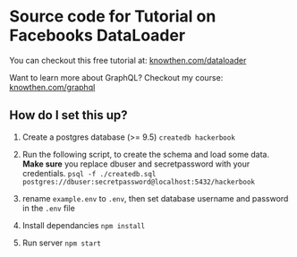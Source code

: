 # Source code for Tutorial on Facebooks DataLoader

You can checkout this free tutorial at: [knowthen.com/dataloader](https://knowthen.com/dataloader)

Want to learn more about GraphQL? Checkout my course: [knowthen.com/graphql](https://knowthen.com/graphql)

## How do I set this up?

1. Create a postgres database (>= 9.5) `createdb hackerbook`
2. Run the following script, to create the schema and load some data. **Make sure** you replace dbuser and secretpassword with your credentials. `psql -f ./createdb.sql postgres://dbuser:secretpassword@localhost:5432/hackerbook`

3. rename `example.env` to `.env`, then set database username and password in the `.env` file
4. Install dependancies `npm install`
5. Run server `npm start`
